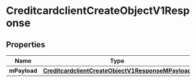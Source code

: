 
# CreditcardclientCreateObjectV1Response

## Properties
| Name | Type | Description | Notes |
| ------------ | ------------- | ------------- | ------------- |
| **mPayload** | [**CreditcardclientCreateObjectV1ResponseMPayload**](CreditcardclientCreateObjectV1ResponseMPayload.md) |  |  |



